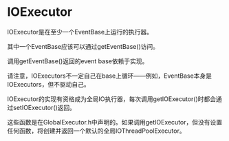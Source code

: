 # IOExecutor

IOExecutor是在至少一个EventBase上运行的执行器。

其中一个EventBase应该可以通过getEventBase()访问。

调用getEventBase()返回的event base依赖于实现。

请注意，IOExecutors不一定自己在base上循环——例如，EventBase本身是IOExecutors，但不驱动自己。

IOExecutor的实现有资格成为全局IO执行器，每次调用getIOExecutor()时都会通过setIOExecutor()返回。

这些函数是在GlobalExecutor.h中声明的。如果调用getIOExecutor，但没有设置任何函数，将创建并返回一个默认的全局IOThreadPoolExecutor。